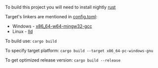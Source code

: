 To build this project you will need to install nightly [rust](https://www.rust-lang.org/)

Target's linkers are mentioned in [config.toml](/.cargo/config.toml):
* Windows - [x86_64-w64-mingw32-gcc](https://www.mingw-w64.org/downloads/)
* Linux - [lld](https://pkgs.org/download/lld)

To build use:
`cargo build`

To specify target platform:
`cargo build --target x86_64-pc-windows-gnu`

To get optimized release version:
`cargo build --release`